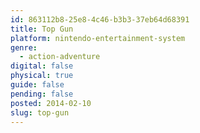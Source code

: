 ```yaml
---
id: 863112b8-25e8-4c46-b3b3-37eb64d68391
title: Top Gun
platform: nintendo-entertainment-system
genre:
  - action-adventure
digital: false
physical: true
guide: false
pending: false
posted: 2014-02-10
slug: top-gun
---
```

